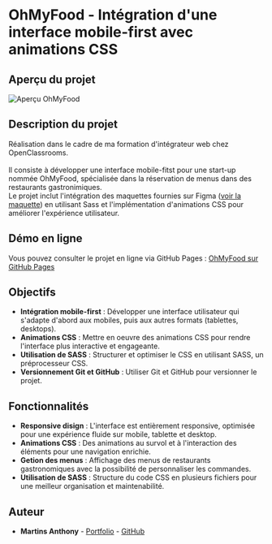 # OhMyFood - Intégration d'une interface mobile-first avec animations CSS

## Aperçu du projet

![Aperçu OhMyFood](https://user.oc-static.com/upload/2022/06/22/16559016787093_Untitled%20design.png)

## Description du projet

Réalisation dans le cadre de ma formation d'intégrateur web chez OpenClassrooms.<br><br>
Il consiste à développer une interface mobile-fitst pour une start-up nommée OhMyFood, spécialisée dans la réservation de menus dans des restaurants gastronimiques.<br>
Le projet inclut l'intégration des maquettes fournies sur Figma ([voir la maquette](https://www.figma.com/design/E4aL7CBi7SPEXhw6JRSQ0t/ARCHIVE-Maquettes-Ohmyfood-(mobile-et-desktop)?node-id=0-1&t=7fF59cTmtuBJQzrL-0)) en utilisant Sass et l'implémentation d'animations CSS pour améliorer l'expérience utilisateur.

## Démo en ligne

Vous pouvez consulter le projet en ligne via GitHub Pages : [OhMyFood sur GitHub Pages](https://martins-anthony.github.io/ohmyfood/)

## Objectifs

- **Intégration mobile-first** : Développer une interface utilisateur qui s'adapte d'abord aux mobiles, puis aux autres formats (tablettes, desktops).
- **Animations CSS** : Mettre en oeuvre des animations CSS pour rendre l'interface plus interactive et engageante.
- **Utilisation de SASS** : Structurer et optimiser le CSS en utilisant SASS, un préprocesseur CSS.
- **Versionnement Git et GitHub** : Utiliser Git et GitHub pour versionner le projet.

## Fonctionnalités

- **Responsive disign** : L'interface est entièrement responsive, optimisée pour une expérience fluide sur mobile, tablette et desktop.
- **Animations CSS** : Des animations au survol et à l'interaction des éléments pour une navigation enrichie.
- **Getion des menus** : Affichage des menus de restaurants gastronomiques avec la possibilité de personnaliser les commandes.
- **Utilisation de SASS** : Structure du code CSS en plusieurs fichiers pour une meilleur organisation et maintenabilité.

## Auteur

- **Martins Anthony** - [Portfolio](https://webcraft-anthony.com/) - [GitHub](https://github.com/Martins-Anthony)
